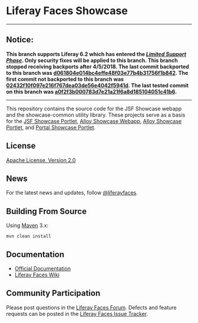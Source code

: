 # Liferay Faces Showcase

---

## Notice:

**This branch supports Liferay 6.2 which has entered the [*Limited Support Phase*](https://www.liferay.com/subscription-services/end-of-life/liferay-portal). Only security fixes will be applied to this branch. This branch stopped receiving backports after 4/5/2018. The last commit backported to this branch was [d061804e014bc4effe48f03e77b4b31756f1b842](https://github.com/liferay/liferay-faces-showcase/commit/d061804e014bc4effe48f03e77b4b31756f1b842).  The first commit not backported to this branch was [02432f10f097e216f767dea03de56e4042f5941d](https://github.com/liferay/liferay-faces-showcase/commit/02432f10f097e216f767dea03de56e4042f5941d). The last tested commit on this branch was [a0f2f3b000783d7e21a21f6a8d185104051c41b6](https://github.com/liferay/liferay-faces-showcase/commit/a0f2f3b000783d7e21a21f6a8d185104051c41b6).**

---

This repository contains the source code for the JSF Showcase webapp and the showcase-common utility library. These projects serve as a basis for the [JSF Showcase Portlet](https://github.com/liferay/liferay-faces-bridge-impl/tree/master/demos/jsf-showcase-portlet), [Alloy Showcase Webapp](https://github.com/liferay/liferay-faces-alloy/tree/master/demos/alloy-showcase-webapp), [Alloy Showcase Portlet](https://github.com/liferay/liferay-faces-bridge-impl/tree/master/demos/alloy-showcase-portlet), and [Portal Showcase Portlet](https://github.com/liferay/liferay-faces-portal/tree/master/demos/portal-showcase-portlet).

## License

[Apache License, Version 2.0](http://www.apache.org/licenses/LICENSE-2.0)

## News

For the latest news and updates, follow [@liferayfaces](https://twitter.com/liferayfaces).

## Building From Source

Using [Maven](https://maven.apache.org/) 3.x:

	mvn clean install

## Documentation

* [Official Documentation](http://www.liferay.com/community/liferay-projects/liferay-faces/documentation)
* [Liferay Faces Wiki](http://www.liferay.com/community/wiki/-/wiki/Main/Liferay+Faces)

## Community Participation

Please post questions in the [Liferay Faces Forum](http://www.liferay.com/community/forums/-/message_boards/category/13289027).
Defects and feature requests can be posted in the [Liferay Faces Issue Tracker](http://issues.liferay.com/browse/FACES).